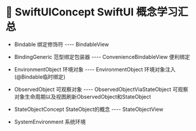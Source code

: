 # 🌈 SwiftUIConcept SwiftUI 概念学习汇总
- Bindable                          绑定修饰符
---- BindableView

- BindingGeneric                    范型绑定包装器
---- ConvenienceBindableView        便利绑定

- EnvironmentObject                 环境对象
---- EnvironmentObject              环境对象注入(@Bindable临时绑定)

- ObservedObject                    可观察对象
---- ObservedObjectViaStateObject   可观察对象生命周期以及视图刷新ObservedObject和StateObject

- StateObjectConcept                StateObject的概念
---- StateObjectView

- SystemEnvironment                 系统环境

